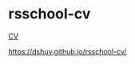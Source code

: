 # rsschool-cv
[CV](https://github.com/dshuv/rsschool-cv/blob/gh-pages/cv.md)

https://dshuv.github.io/rsschool-cv/
